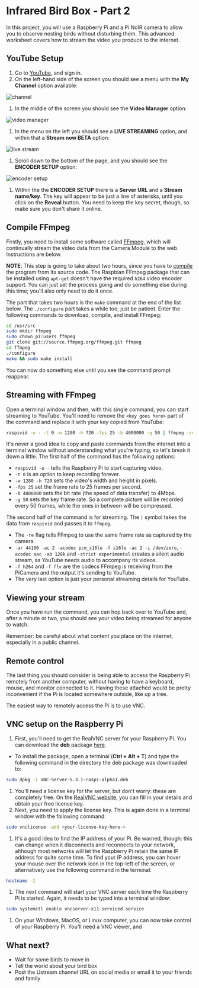 # Infrared Bird Box - Part 2 

In this project, you will use a Raspberry Pi and a Pi NoIR camera to allow you to observe nesting birds without disturbing them. This advanced worksheet covers how to stream the video you produce to the internet. 

## YouTube Setup

1. Go to [YouTube](https://www.youtube.com/), and sign in.
1. On the left-hand side of the screen you should see a menu with the **My Channel** option available:

  ![channel](images/channel.png)

1. In the middle of the screen you should see the **Video Manager** option:

  ![video manager](images/video-manager.png)

1. In the menu on the left you should see a **LIVE STREAMING** option, and within that a **Stream now BETA** option:

  ![live stream](images/live-stream.png)

1. Scroll down to the bottom of the page, and you should see the **ENCODER SETUP** option:

  ![encoder setup](images/encoder-setup.png)
  
1. Within the the **ENCODER SETUP** there is a **Server URL** and a **Stream name/key**. The key will appear to be just a line of asterisks, until you click on the **Reveal** button. You need to keep the key secret, though, so make sure you don't share it online.

## Compile FFmpeg

Firstly, you need to install some software called [FFmpeg](http://www.ffmpeg.org/), which will continually stream the video data from the Camera Module to the web. Instructions are below.

**NOTE**: This step is going to take about two hours, since you have to [compile](http://en.wikipedia.org/wiki/Compiler) the program from its source code. The Raspbian FFmpeg package that can be installed using `apt-get` doesn't have the required `h264` video encoder support. You can just set the process going and do something else during this time; you'll also only need to do it once.

The part that takes two hours is the `make` command at the end of the list below. The `./configure` part takes a while too; just be patient. Enter the following commands to download, compile, and install FFmpeg:

```bash
cd /usr/src
sudo mkdir ffmpeg
sudo chown pi:users ffmpeg
git clone git://source.ffmpeg.org/ffmpeg.git ffmpeg
cd ffmpeg
./configure
make && sudo make install
```

You can now do something else until you see the command prompt reappear.

## Streaming with FFmpeg

Open a terminal window and then, with this single command, you can start streaming to YouTube. You'll need to remove the `<key goes here>` part of the command and replace it with your key copied from YouTube:

``` bash
raspivid -o - -t 0 -w 1280 -h 720 -fps 25 -b 4000000 -g 50 | ffmpeg -re -ar 44100 -ac 2 -acodec pcm_s16le -f s16le -ac 2 -i /dev/zero -f h264 -i - -vcodec copy -acodec aac -ab 128k -g 50 -strict experimental -f flv rtmp://a.rtmp.youtube.com/live2/<key goes here>
```

It's never a good idea to copy and paste commands from the internet into a terminal window without understanding what you're typing, so let's break it down a little. The first half of the command has the following options:

- `raspivid -o -` tells the Raspberry Pi to start capturing video.
- `-t 0` is an option to keep recording forever.
- `-w 1280 -h 720` sets the video's width and height in pixels.
- `-fps 25` set the frame rate to 25 frames per second.
- `-b 4000000` sets the bit rate (the speed of data transfer) to 4Mbps.
- `-g 50` sets the key frame rate. So a complete picture will be recorded every 50 frames, while the ones in between will be compressed.

The second half of the command is for streaming. The `|` symbol takes the data from `raspivid` and passes it to `ffmpeg`.

- The `-re` flag tells FFmpeg to use the same frame rate as captured by the camera.
- `-ar 44100 -ac 2 -acodec pcm_s16le -f s16le -ac 2 -i /dev/zero`, `-acodec aac -ab 128k` and `-strict experimental` creates a silent audio stream, as YouTube needs audio to accompany its videos.
- `-f h264` and `-f flv` are the codecs FFmpeg is receiving from the PiCamera and the output it's sending to YouTube.
- The very last option is just your personal streaming details for YouTube.

## Viewing your stream

Once you have run the command, you can hop back over to YouTube and, after a minute or two, you should see your video being streamed for anyone to watch.

Remember: be careful about what content you place on the internet, especially in a public channel.

## Remote control

The last thing you should consider is being able to access the Raspberry Pi remotely from another computer, without having to have a keyboard, mouse, and monitor connected to it. Having these attached would be pretty inconvenient if the Pi is located somewhere outside, like up a tree.

The easiest way to remotely access the Pi is to use VNC.

## VNC setup on the Raspberry Pi

1. First, you'll need to get the RealVNC server for your Raspberry Pi. You can download the **deb** package [here](https://github.com/RealVNC/raspi-preview/releases/download/5.3.1.18206/VNC-Server-5.3.1-raspi-alpha1.deb).
  - To install the package, open a terminal (**Ctrl + Alt + T**) and type the following command in the directory the deb package was downloaded to:

  ``` bash
  sudo dpkg -i VNC-Server-5.3.1-raspi-alpha1.deb
  ```

1. You'll need a license key for the server, but don't worry: these are completely free. On the [RealVNC website](https://www.realvnc.com/purchase/activate/), you can fill in your details and obtain your free license key.
1. Next, you need to apply the license key. This is again done in a terminal window with the following command:

  ``` bash
  sudo vnclicense -add <your-license-key-here->
  ```

1. It's a good idea to find the IP address of your Pi. Be warned, though: this can change when it disconnects and reconnects to your network, although most networks will let the Raspberry Pi retain the same IP address for quite some time. To find your IP address, you can hover your mouse over the network icon in the top-left of the screen, or alternatively use the following command in the terminal:

  ``` bash
  hostname -I
  ```

1. The next command will start your VNC server each time the Raspberry Pi is started. Again, it needs to be typed into a terminal window:

  ``` bash
  sudo systemctl enable vncserver-x11-serviced.service
  ```

1. On your Windows, MacOS, or Linux computer, you can now take control of your Raspberry Pi. You'll need a VNC viewer, and 

## What next?

- Wait for some birds to move in
- Tell the world about your bird box
- Post the Ustream channel URL on social media or email it to your friends and family
